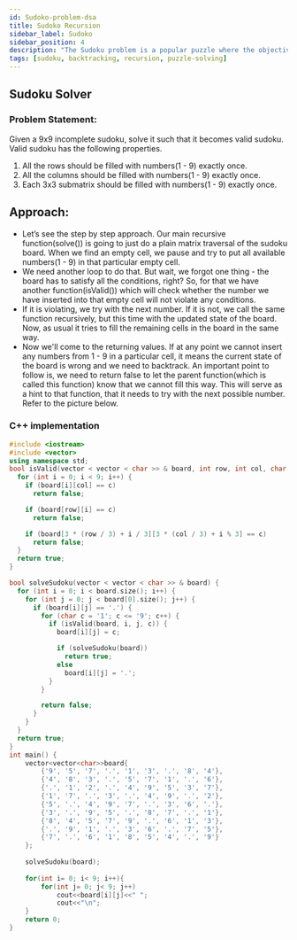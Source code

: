 ```yaml
---
id: Sudoko-problem-dsa
title: Sudoko Recursion
sidebar_label: Sudoko
sidebar_position: 4
description: "The Sudoku problem is a popular puzzle where the objective is to fill a 9x9 grid with digits from 1 to 9 so that each column, each row, and each of the nine 3x3 subgrids contain all the digits from 1 to 9 without repetition."
tags: [sudoku, backtracking, recursion, puzzle-solving]
---
```


  
## Sudoku Solver

### Problem Statement:

 Given a 9x9 incomplete sudoku, solve it such that it becomes valid sudoku. Valid sudoku has the following properties.

  1. All the rows should be filled with numbers(1 - 9) exactly once.
  2. All the columns should be filled with numbers(1 - 9) exactly once.          
  3. Each 3x3 submatrix should be filled with numbers(1 - 9) exactly once.


## Approach:
- Let’s see the step by step approach. Our main recursive function(solve()) is going to just do a plain matrix traversal of the sudoku board. When we find an empty cell, we pause and try to put all available numbers(1 - 9) in that particular empty cell.
- We need another loop to do that. But wait, we forgot one thing - the board has to satisfy all the conditions, right? So, for that we have another function(isValid()) which will check whether the number we have inserted into that empty cell will not violate any conditions.
- If it is violating, we try with the next number. If it is not, we call the same function recursively, but this time with the updated state of the board. Now, as usual it tries to fill the remaining cells in the board in the same way.
- Now we'll come to the returning values. If at any point we cannot insert any numbers from 1 - 9 in a particular cell, it means the current state of the board is wrong and we need to backtrack. An important point to follow is, we need to return false to let the parent function(which is called this function) know that we cannot fill this way. This will serve as a hint to that function, that it needs to try with the next possible number. Refer to the picture below.

### C++ implementation

```cpp
#include <iostream>
#include <vector>
using namespace std;
bool isValid(vector < vector < char >> & board, int row, int col, char c) {
  for (int i = 0; i < 9; i++) {
    if (board[i][col] == c)
      return false;

    if (board[row][i] == c)
      return false;

    if (board[3 * (row / 3) + i / 3][3 * (col / 3) + i % 3] == c)
      return false;
  }
  return true;
}

bool solveSudoku(vector < vector < char >> & board) {
  for (int i = 0; i < board.size(); i++) {
    for (int j = 0; j < board[0].size(); j++) {
      if (board[i][j] == '.') {
        for (char c = '1'; c <= '9'; c++) {
          if (isValid(board, i, j, c)) {
            board[i][j] = c;

            if (solveSudoku(board))
              return true;
            else
              board[i][j] = '.';
          }
        }

        return false;
      }
    }
  }
  return true;
}
int main() {
    vector<vector<char>>board{
        {'9', '5', '7', '.', '1', '3', '.', '8', '4'},
        {'4', '8', '3', '.', '5', '7', '1', '.', '6'},
        {'.', '1', '2', '.', '4', '9', '5', '3', '7'},
        {'1', '7', '.', '3', '.', '4', '9', '.', '2'},
        {'5', '.', '4', '9', '7', '.', '3', '6', '.'},
        {'3', '.', '9', '5', '.', '8', '7', '.', '1'},
        {'8', '4', '5', '7', '9', '.', '6', '1', '3'},
        {'.', '9', '1', '.', '3', '6', '.', '7', '5'},
        {'7', '.', '6', '1', '8', '5', '4', '.', '9'}
    };
   
    solveSudoku(board);
        	
    for(int i= 0; i< 9; i++){
        for(int j= 0; j< 9; j++)
            cout<<board[i][j]<<" ";
            cout<<"\n";
    }
    return 0;
}
```
